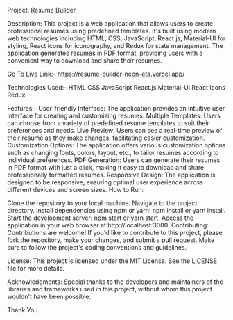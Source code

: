 
Project: Resume Builder

Description:
This project is a web application that allows users to create professional resumes using predefined templates. It's built using modern web technologies including HTML, CSS, JavaScript, React.js, Material-UI for styling, React icons for iconography, and Redux for state management. The application generates resumes in PDF format, providing users with a convenient way to download and share their resumes.

Go To Live Link:- https://resume-builder-neon-eta.vercel.app/

Technologies Used:-
HTML
CSS
JavaScript
React.js
Material-UI
React Icons
Redux

Features:-
User-friendly Interface: The application provides an intuitive user interface for creating and customizing resumes.
Multiple Templates: Users can choose from a variety of predefined resume templates to suit their preferences and needs.
Live Preview: Users can see a real-time preview of their resume as they make changes, facilitating easier customization.
Customization Options: The application offers various customization options such as changing fonts, colors, layout, etc., to tailor resumes according to individual preferences.
PDF Generation: Users can generate their resumes in PDF format with just a click, making it easy to download and share professionally formatted resumes.
Responsive Design: The application is designed to be responsive, ensuring optimal user experience across different devices and screen sizes.
How to Run:

Clone the repository to your local machine.
Navigate to the project directory.
Install dependencies using npm or yarn: npm install or yarn install.
Start the development server: npm start or yarn start.
Access the application in your web browser at http://localhost:3000.
Contributing:
Contributions are welcome! If you'd like to contribute to this project, please fork the repository, make your changes, and submit a pull request. Make sure to follow the project's coding conventions and guidelines.

License:
This project is licensed under the MIT License. See the LICENSE file for more details.

Acknowledgments:
Special thanks to the developers and maintainers of the libraries and frameworks used in this project, without whom this project wouldn't have been possible.

Thank You
